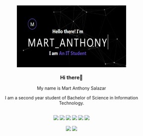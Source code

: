 
<p align="center">
<img src="github header.png" width="70%" height="200px" align="center"/>

 <h3 align="center">Hi there👋</h3> 
 </p>
 <p align="center">My name is Mart Anthony Salazar </p>
            <p></p>
            <p align="center">I am a second year student of Bachelor of Science in Information Technology.</p>
            <br>
<div align="center">
 <img src="https://img.icons8.com/color/80/000000/vue-js.png"/>
 <img src="https://img.icons8.com/office/80/000000/react.png"/>
 <img src="https://img.icons8.com/nolan/80/react-native.png"/>
 <img src="https://img.icons8.com/color/80/000000/mongodb.png"/>
 <img src="https://img.icons8.com/windows/80/000000/node-js.png"/>
 <img src="https://img.icons8.com/color/80/000000/java-coffee-cup-logo.png"/>
<div>
 
 
<p align="center">
<img align="center" height="170px" src="https://github-readme-stats.vercel.app/api?username=mart-anthony-stark&hide=contribs,prs,stars?count_private=true&show_icons=true&theme=tokyonight" />
<img align="center" src="https://github-readme-stats.vercel.app/api/top-langs/?username=mart-anthony-stark&theme=tokyonight&layout=compact" width="400px" />
</p>
